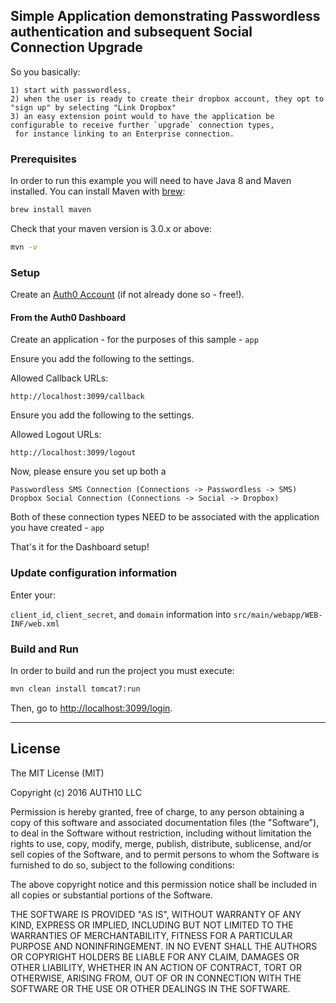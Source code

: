 ## Simple Application demonstrating Passwordless authentication and subsequent Social Connection Upgrade

So you basically:

```
1) start with passwordless,
2) when the user is ready to create their dropbox account, they opt to "sign up" by selecting "Link Dropbox"
3) an easy extension point would to have the application be configurable to receive further `upgrade` connection types,
 for instance linking to an Enterprise connection.
```

### Prerequisites

In order to run this example you will need to have Java 8 and Maven installed. You can install Maven with [brew](http://brew.sh/):

```sh
brew install maven
```

Check that your maven version is 3.0.x or above:
```sh
mvn -v
```

### Setup

Create an [Auth0 Account](https://auth0.com) (if not already done so - free!).


#### From the Auth0 Dashboard

Create an application - for the purposes of this sample - `app`

Ensure you add the following to the settings.

Allowed Callback URLs:

```
http://localhost:3099/callback
```

Ensure you add the following to the settings.

Allowed Logout URLs:

```
http://localhost:3099/logout
```

Now, please ensure you set up both a

```
Passwordless SMS Connection (Connections -> Passwordless -> SMS)
Dropbox Social Connection (Connections -> Social -> Dropbox)
```

Both of these connection types NEED to be associated with the application you have created - `app`

That's it for the Dashboard setup!


### Update configuration information

Enter your:

`client_id`, `client_secret`, and `domain` information into `src/main/webapp/WEB-INF/web.xml`


### Build and Run

In order to build and run the project you must execute:
```sh
mvn clean install tomcat7:run
```

Then, go to [http://localhost:3099/login](http://localhost:3099/login).

---
 
## License

The MIT License (MIT)

Copyright (c) 2016 AUTH10 LLC

Permission is hereby granted, free of charge, to any person obtaining a copy
of this software and associated documentation files (the "Software"), to deal
in the Software without restriction, including without limitation the rights
to use, copy, modify, merge, publish, distribute, sublicense, and/or sell
copies of the Software, and to permit persons to whom the Software is
furnished to do so, subject to the following conditions:

The above copyright notice and this permission notice shall be included in
all copies or substantial portions of the Software.

THE SOFTWARE IS PROVIDED "AS IS", WITHOUT WARRANTY OF ANY KIND, EXPRESS OR
IMPLIED, INCLUDING BUT NOT LIMITED TO THE WARRANTIES OF MERCHANTABILITY,
FITNESS FOR A PARTICULAR PURPOSE AND NONINFRINGEMENT. IN NO EVENT SHALL THE
AUTHORS OR COPYRIGHT HOLDERS BE LIABLE FOR ANY CLAIM, DAMAGES OR OTHER
LIABILITY, WHETHER IN AN ACTION OF CONTRACT, TORT OR OTHERWISE, ARISING FROM,
OUT OF OR IN CONNECTION WITH THE SOFTWARE OR THE USE OR OTHER DEALINGS IN
THE SOFTWARE.
